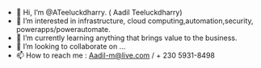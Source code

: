 - 👋 Hi, I’m @ATeeluckdharry. ( Aadil Teeluckdharry)
- 👀 I’m interested in infrastructure, cloud computing,automation,security, powerapps/powerautomate.
- 🌱 I’m currently learning anything that brings value to the business.
- 💞️ I’m looking to collaborate on ...
- 📫 How to reach me  : Aadil-m@live.com / + 230 5931-8498

<!---
ATeeluckdharry/ATeeluckdharry is a ✨ special ✨ repository because its `README.md` (this file) appears on your GitHub profile.
You can click the Preview link to take a look at your changes.
--->
